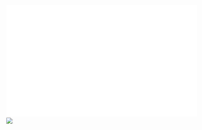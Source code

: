 ![](https://github.com/Yarvannim/git-stats/blob/master/generated/overview.svg#gh-dark-mode-only)
![](https://raw.githubusercontent.com/Yarvannim/github-stats/master/generated/languages.svg#gh-dark-mode-only)

<!--
**Yarvannim/Yarvannim** is a ✨ _special_ ✨ repository because its `README.md` (this file) appears on your GitHub profile.

Here are some ideas to get you started:

- 🔭 I’m currently working on ...
- 🌱 I’m currently learning ...
- 👯 I’m looking to collaborate on ...
- 🤔 I’m looking for help with ...
- 💬 Ask me about ...
- 📫 How to reach me: ...
- 😄 Pronouns: ...
- ⚡ Fun fact: ...
-->
